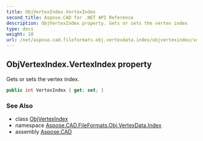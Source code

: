 ```yaml
---
title: ObjVertexIndex.VertexIndex
second_title: Aspose.CAD for .NET API Reference
description: ObjVertexIndex property. Gets or sets the vertex index
type: docs
weight: 10
url: /net/aspose.cad.fileformats.obj.vertexdata.index/objvertexindex/vertexindex/
---
```

## ObjVertexIndex.VertexIndex property

Gets or sets the vertex index.

```csharp
public int VertexIndex { get; set; }
```

### See Also

* class [ObjVertexIndex](../)
* namespace [Aspose.CAD.FileFormats.Obj.VertexData.Index](../../../aspose.cad.fileformats.obj.vertexdata.index/)
* assembly [Aspose.CAD](../../../)



